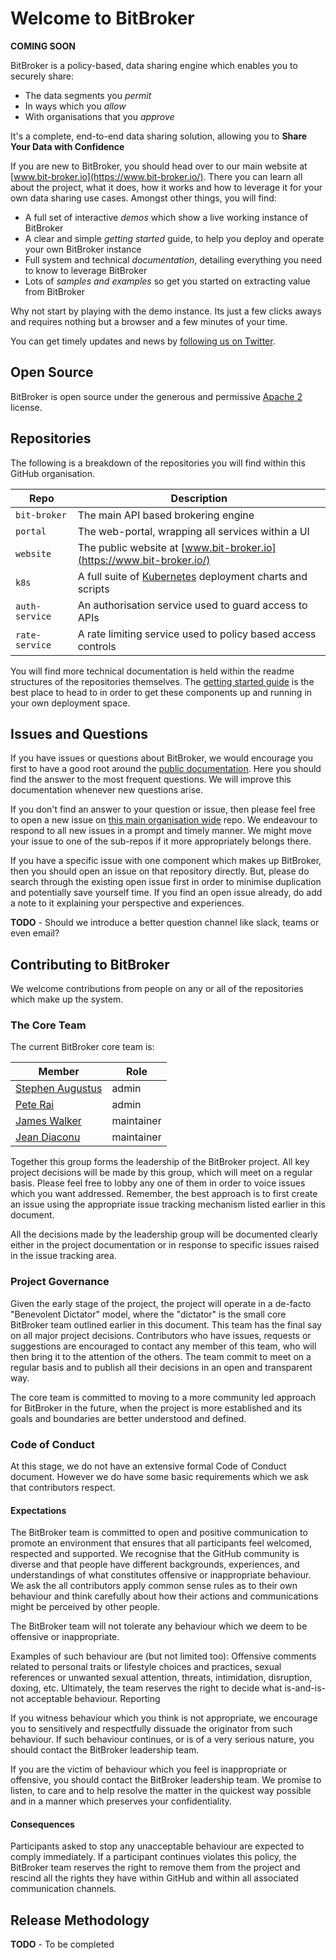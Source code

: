 # Welcome to BitBroker

__COMING SOON__

BitBroker is a policy-based, data sharing engine which enables you to securely share:

* The data segments you _permit_
* In ways which you _allow_
* With organisations that you _approve_

It's a complete, end-to-end data sharing solution, allowing you to __Share Your Data with Confidence__

If you are new to BitBroker, you should head over to our main website at [www.bit-broker.io](https://www.bit-broker.io/). There you can learn all about the project, what it does, how it works and how to leverage it for your own data sharing use cases. Amongst other things, you will find:

* A full set of interactive _demos_ which show a live working instance of BitBroker
* A clear and simple _getting started_ guide, to help you deploy and operate your own BitBroker instance
* Full system and technical _documentation_, detailing everything you need to know to leverage BitBroker
* Lots of _samples and examples_ so get you started on extracting value from BitBroker

Why not start by playing with the demo instance. Its just a few clicks aways and requires nothing but a browser and a few minutes of your time.

You can get timely updates and news by [following us on Twitter](https://twitter.com/broker_bit).

## Open Source

BitBroker is open source under the generous and permissive [Apache 2](https://github.com/bit-broker/.github/blob/main/LICENSE) license.

## Repositories

The following is a breakdown of the repositories you will find within this GitHub organisation.

Repo | Description
--- | ---
`bit-broker` | The main API based brokering engine
`portal` | The web-portal, wrapping all services within a UI
`website` | The public website at [www.bit-broker.io](https://www.bit-broker.io/)
`k8s` | A full suite of [Kubernetes](https://kubernetes.io/) deployment charts and scripts
`auth-service` | An authorisation service used to guard access to APIs
`rate-service` | A rate limiting service used to policy based access controls

You will find more technical documentation is held within the readme structures of the repositories themselves. The [getting started guide](https://www.bit-broker.io/docs/getting-started/) is the best place to head to in order to get these components up and running in your own deployment space.

## Issues and Questions

If you have issues or questions about BitBroker, we would encourage you first to have a good root around the [public documentation](https://www.bit-broker.io/docs/). Here you should find the answer to the most frequent questions. We will improve this documentation whenever new questions arise.

If you don't find an answer to your question or issue, then please feel free to open a new issue on [this main organisation wide](https://github.com/bit-broker/.github/issues) repo. We endeavour to respond to all new issues in a prompt and timely manner. We might move your issue to one of the sub-repos if it more appropriately belongs there.

If you have a specific issue with one component which makes up BitBroker, then you should open an issue on that repository directly. But, please do search through the existing open issue first in order to minimise duplication and potentially save yourself time. If you find an open issue already, do add a note to it explaining your perspective and experiences.

__TODO__ - Should we introduce a better question channel like slack, teams or even email?

## Contributing to BitBroker

We welcome contributions from people on any or all of the repositories which make up the system.

### The Core Team

The current BitBroker core team is:

Member | Role
--- | ---
[Stephen Augustus](https://github.com/justaugustus) | admin
[Pete Rai](https://github.com/pete-rai) | admin
[James Walker](https://github.com/jgwalker) | maintainer
[Jean Diaconu](https://github.com/jadiaconu) | maintainer

Together this group forms the leadership of the BitBroker project. All key project decisions will be made by this group, which will meet on a regular basis. Please feel free to lobby any one of them in order to voice issues which you want addressed. Remember, the best approach is to first create an issue using the appropriate issue tracking mechanism listed earlier in this document.

All the decisions made by the leadership group will be documented clearly either in the project documentation or in response to specific issues raised in the issue tracking area.

### Project Governance

Given the early stage of the project, the project will operate in a de-facto "Benevolent Dictator" model, where the "dictator" is the small core BitBroker team outlined earlier in this document. This team has the final say on all major project decisions. Contributors who have issues, requests or suggestions are encouraged to contact any member of this team, who will then bring it to the attention of the others. The team commit to meet on a regular basis and to publish all their decisions in an open and transparent way.

The core team is committed to moving to a more community led approach for BitBroker in the future, when the project is more established and its goals and boundaries are better understood and defined.

### Code of Conduct

At this stage, we do not have an extensive formal Code of Conduct document. However we do have some basic requirements which we ask that contributors respect.

#### Expectations

The BitBroker team is committed to open and positive communication to promote an environment that ensures that all participants feel welcomed, respected and supported. We recognise that the GitHub community is diverse and that people have different backgrounds, experiences, and understandings of what constitutes offensive or inappropriate behaviour. We ask the all contributors apply common sense rules as to their own behaviour and think carefully about how their actions and communications might be perceived by other people.

The BitBroker team will not tolerate any behaviour which we deem to be offensive or inappropriate.

Examples of such behaviour are (but not limited too): Offensive comments related to personal traits or lifestyle choices and practices, sexual references or unwanted sexual attention, threats, intimidation, disruption, doxing, etc. Ultimately, the team reserves the right to decide what is-and-is-not acceptable behaviour.
Reporting

If you witness behaviour which you think is not appropriate, we encourage you to sensitively and respectfully dissuade the originator from such behaviour. If such behaviour continues, or is of a very serious nature, you should contact the BitBroker leadership team.

If you are the victim of behaviour which you feel is inappropriate or offensive, you should contact the BitBroker leadership team. We promise to listen, to care and to help resolve the matter in the quickest way possible and in a manner which preserves your confidentiality.

#### Consequences

Participants asked to stop any unacceptable behaviour are expected to comply immediately. If a participant continues violates this policy, the BitBroker team reserves the right to remove them from the project and rescind all the rights they have within GitHub and within all associated communication channels.

## Release Methodology

__TODO__ - To be completed 
